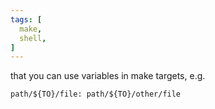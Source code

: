 ```yaml
---
tags: [
  make,
  shell,
]
---
```

that you can use variables in make targets, e.g.

```make
path/${TO}/file: path/${TO}/other/file
```